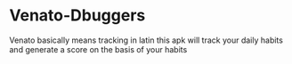 # Venato-Dbuggers
Venato basically means tracking in latin this apk will track your daily habits and generate a score on the basis of your habits
